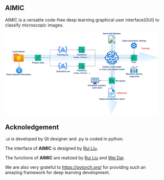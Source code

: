 ## AIMIC

AIMIC is a versatile code-free deep learning graphical user interface(GUI) to classify microscopic images.


<p align="left"> <img src=workflow.PNG align="center" width="1080px">


## Acknoledgement

.ui is developed by Qt designer and .py is coded in python.

The interface of **AIMIC** is designed by [Rui Liu](https://github.com/RuiLiuvw).

The functions of **AIMIC** are realized by [Rui Liu](https://github.com/RuiLiuvw) and [Wei Dai](https://github.com/anthonyweidai).
  
We are also very grateful to https://pytorch.org/ for providing such an amazing framework for deep learning development.


